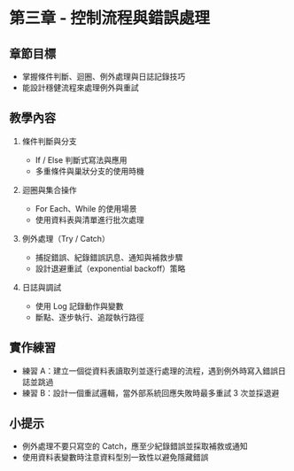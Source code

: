 # 第三章 - 控制流程與錯誤處理

## 章節目標
- 掌握條件判斷、迴圈、例外處理與日誌記錄技巧
- 能設計穩健流程來處理例外與重試

## 教學內容
1. 條件判斷與分支
   - If / Else 判斷式寫法與應用
   - 多重條件與巢狀分支的使用時機

2. 迴圈與集合操作
   - For Each、While 的使用場景
   - 使用資料表與清單進行批次處理

3. 例外處理（Try / Catch）
   - 捕捉錯誤、紀錄錯誤訊息、通知與補救步驟
   - 設計退避重試（exponential backoff）策略

4. 日誌與調試
   - 使用 Log 記錄動作與變數
   - 斷點、逐步執行、追蹤執行路徑

## 實作練習
- 練習 A：建立一個從資料表讀取列並逐行處理的流程，遇到例外時寫入錯誤日誌並跳過
- 練習 B：設計一個重試邏輯，當外部系統回應失敗時最多重試 3 次並採退避

## 小提示
- 例外處理不要只寫空的 Catch，應至少紀錄錯誤並採取補救或通知
- 使用資料表變數時注意資料型別一致性以避免隱藏錯誤
